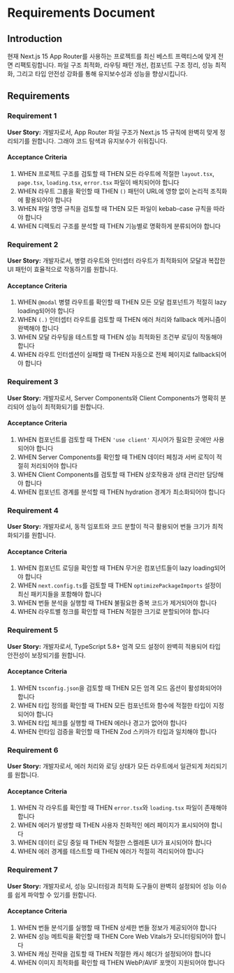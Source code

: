 # Requirements Document

## Introduction

현재 Next.js 15 App Router를 사용하는 프로젝트를 최신 베스트 프랙티스에 맞게 전면 리팩토링합니다. 파일 구조 최적화, 라우팅 패턴 개선, 컴포넌트 구조 정리, 성능 최적화, 그리고 타입 안전성 강화를 통해 유지보수성과 성능을 향상시킵니다.

## Requirements

### Requirement 1

**User Story:** 개발자로서, App Router 파일 구조가 Next.js 15 규칙에 완벽히 맞게 정리되기를 원합니다. 그래야 코드 탐색과 유지보수가 쉬워집니다.

#### Acceptance Criteria

1. WHEN 프로젝트 구조를 검토할 때 THEN 모든 라우트에 적절한 `layout.tsx`, `page.tsx`, `loading.tsx`, `error.tsx` 파일이 배치되어야 합니다
2. WHEN 라우트 그룹을 확인할 때 THEN `()` 패턴이 URL에 영향 없이 논리적 조직화에 활용되어야 합니다
3. WHEN 파일 명명 규칙을 검토할 때 THEN 모든 파일이 kebab-case 규칙을 따라야 합니다
4. WHEN 디렉토리 구조를 분석할 때 THEN 기능별로 명확하게 분류되어야 합니다

### Requirement 2

**User Story:** 개발자로서, 병렬 라우트와 인터셉터 라우트가 최적화되어 모달과 복잡한 UI 패턴이 효율적으로 작동하기를 원합니다.

#### Acceptance Criteria

1. WHEN `@modal` 병렬 라우트를 확인할 때 THEN 모든 모달 컴포넌트가 적절히 lazy loading되어야 합니다
2. WHEN `(.)` 인터셉터 라우트를 검토할 때 THEN 에러 처리와 fallback 메커니즘이 완벽해야 합니다
3. WHEN 모달 라우팅을 테스트할 때 THEN 성능 최적화된 조건부 로딩이 작동해야 합니다
4. WHEN 라우트 인터셉션이 실패할 때 THEN 자동으로 전체 페이지로 fallback되어야 합니다

### Requirement 3

**User Story:** 개발자로서, Server Components와 Client Components가 명확히 분리되어 성능이 최적화되기를 원합니다.

#### Acceptance Criteria

1. WHEN 컴포넌트를 검토할 때 THEN `'use client'` 지시어가 필요한 곳에만 사용되어야 합니다
2. WHEN Server Components를 확인할 때 THEN 데이터 페칭과 서버 로직이 적절히 처리되어야 합니다
3. WHEN Client Components를 검토할 때 THEN 상호작용과 상태 관리만 담당해야 합니다
4. WHEN 컴포넌트 경계를 분석할 때 THEN hydration 경계가 최소화되어야 합니다

### Requirement 4

**User Story:** 개발자로서, 동적 임포트와 코드 분할이 적극 활용되어 번들 크기가 최적화되기를 원합니다.

#### Acceptance Criteria

1. WHEN 컴포넌트 로딩을 확인할 때 THEN 무거운 컴포넌트들이 lazy loading되어야 합니다
2. WHEN `next.config.ts`를 검토할 때 THEN `optimizePackageImports` 설정이 최신 패키지들을 포함해야 합니다
3. WHEN 번들 분석을 실행할 때 THEN 불필요한 중복 코드가 제거되어야 합니다
4. WHEN 라우트별 청크를 확인할 때 THEN 적절한 크기로 분할되어야 합니다

### Requirement 5

**User Story:** 개발자로서, TypeScript 5.8+ 엄격 모드 설정이 완벽히 적용되어 타입 안전성이 보장되기를 원합니다.

#### Acceptance Criteria

1. WHEN `tsconfig.json`을 검토할 때 THEN 모든 엄격 모드 옵션이 활성화되어야 합니다
2. WHEN 타입 정의를 확인할 때 THEN 모든 컴포넌트와 함수에 적절한 타입이 지정되어야 합니다
3. WHEN 타입 체크를 실행할 때 THEN 에러나 경고가 없어야 합니다
4. WHEN 런타임 검증을 확인할 때 THEN Zod 스키마가 타입과 일치해야 합니다

### Requirement 6

**User Story:** 개발자로서, 에러 처리와 로딩 상태가 모든 라우트에서 일관되게 처리되기를 원합니다.

#### Acceptance Criteria

1. WHEN 각 라우트를 확인할 때 THEN `error.tsx`와 `loading.tsx` 파일이 존재해야 합니다
2. WHEN 에러가 발생할 때 THEN 사용자 친화적인 에러 페이지가 표시되어야 합니다
3. WHEN 데이터 로딩 중일 때 THEN 적절한 스켈레톤 UI가 표시되어야 합니다
4. WHEN 에러 경계를 테스트할 때 THEN 에러가 적절히 격리되어야 합니다

### Requirement 7

**User Story:** 개발자로서, 성능 모니터링과 최적화 도구들이 완벽히 설정되어 성능 이슈를 쉽게 파악할 수 있기를 원합니다.

#### Acceptance Criteria

1. WHEN 번들 분석기를 실행할 때 THEN 상세한 번들 정보가 제공되어야 합니다
2. WHEN 성능 메트릭을 확인할 때 THEN Core Web Vitals가 모니터링되어야 합니다
3. WHEN 캐싱 전략을 검토할 때 THEN 적절한 캐시 헤더가 설정되어야 합니다
4. WHEN 이미지 최적화를 확인할 때 THEN WebP/AVIF 포맷이 지원되어야 합니다

